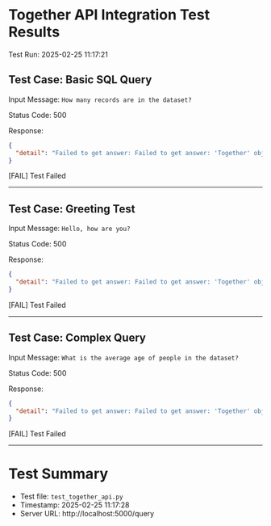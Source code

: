 # Together API Integration Test Results

Test Run: 2025-02-25 11:17:21

## Test Case: Basic SQL Query

Input Message: `How many records are in the dataset?`

Status Code: 500

Response:
```json
{
  "detail": "Failed to get answer: Failed to get answer: 'Together' object has no attribute 'inference'"
}
```

[FAIL] Test Failed

---

## Test Case: Greeting Test

Input Message: `Hello, how are you?`

Status Code: 500

Response:
```json
{
  "detail": "Failed to get answer: Failed to get answer: 'Together' object has no attribute 'inference'"
}
```

[FAIL] Test Failed

---

## Test Case: Complex Query

Input Message: `What is the average age of people in the dataset?`

Status Code: 500

Response:
```json
{
  "detail": "Failed to get answer: Failed to get answer: 'Together' object has no attribute 'inference'"
}
```

[FAIL] Test Failed

---

# Test Summary

- Test file: `test_together_api.py`
- Timestamp: 2025-02-25 11:17:28
- Server URL: http://localhost:5000/query
